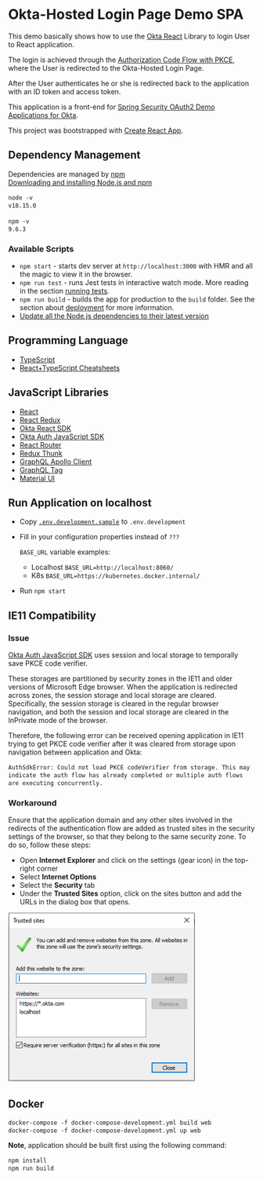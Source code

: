 # Okta-Hosted Login Page Demo SPA

This demo basically shows how to use the [Okta React](https://github.com/okta/okta-oidc-js/tree/master/packages/okta-react) Library to login User to React application. 

The login is achieved through the [Authorization Code Flow with PKCE](https://developer.okta.com/docs/guides/implement-auth-code-pkce/overview/), where the User is redirected to the Okta-Hosted Login Page. 

After the User authenticates he or she is redirected back to the application with an ID token and access token.

This application is a front-end for [Spring Security OAuth2 Demo Applications for Okta](https://github.com/gennadyyonov/hello-okta).

This project was bootstrapped with [Create React App](https://github.com/facebook/create-react-app).

## Dependency Management

Dependencies are managed by [npm](https://docs.npmjs.com/)  
[Downloading and installing Node.js and npm](https://docs.npmjs.com/downloading-and-installing-node-js-and-npm)
```
node -v
v18.15.0

npm -v
9.6.3
```

### Available Scripts

* `npm start` - starts dev server at `http://localhost:3000` with HMR and all the magic to view it in the browser. 
* `npm run test` - runs Jest tests in interactive watch mode. More reading in the section [running tests](https://facebook.github.io/create-react-app/docs/running-tests).
* `npm run build` - builds the app for production to the `build` folder. See the section about [deployment](https://facebook.github.io/create-react-app/docs/deployment) for more information.
* [Update all the Node.js dependencies to their latest version](https://nodejs.dev/learn/update-all-the-nodejs-dependencies-to-their-latest-version)

## Programming Language

* [TypeScript](https://www.typescriptlang.org/)
* [React+TypeScript Cheatsheets](https://github.com/typescript-cheatsheets/react-typescript-cheatsheet)

## JavaScript Libraries

* [React](https://reactjs.org/)
* [React Redux](https://react-redux.js.org/)
* [Okta React SDK](https://github.com/okta/okta-oidc-js/tree/master/packages/okta-react)
* [Okta Auth JavaScript SDK](https://github.com/okta/okta-auth-js)
* [React Router](https://reacttraining.com/react-router)
* [Redux Thunk](https://github.com/reduxjs/redux-thunk)
* [GraphQL Apollo Client](https://www.apollographql.com/docs/react/)
* [GraphQL Tag](https://github.com/apollographql/graphql-tag)
* [Material UI](https://material-ui.com/)

## Run Application on localhost

* Copy [`.env.development.sample`](.env.development.sample) to `.env.development`
* Fill in your configuration properties instead of `???`
    
    `BASE_URL` variable examples:
    * Localhost `BASE_URL=http://localhost:8060/`
    * K8s `BASE_URL=https://kubernetes.docker.internal/`
* Run `npm start`

## IE11 Compatibility

### Issue
[Okta Auth JavaScript SDK](https://github.com/okta/okta-auth-js) uses session and local storage to temporally save PKCE code verifier.

These storages are partitioned by security zones in the IE11 and older versions of Microsoft Edge browser.
When the application is redirected across zones, the session storage and local storage are cleared. 
Specifically, the session storage is cleared in the regular browser navigation, and both the session and local storage are cleared in the InPrivate mode of the browser.

Therefore, the following error can be received opening application in IE11 trying to get PKCE code verifier after it was cleared from storage upon navigation between application and Okta:
```
AuthSdkError: Could not load PKCE codeVerifier from storage. This may indicate the auth flow has already completed or multiple auth flows are executing concurrently.
```
### Workaround

Ensure that the application domain and any other sites involved in the redirects of the authentication flow are added as trusted sites in the security settings of the browser, so that they belong to the same security zone. 
To do so, follow these steps:

* Open **Internet Explorer** and click on the settings (gear icon) in the top-right corner
* Select **Internet Options**
* Select the **Security** tab
* Under the **Trusted Sites** option, click on the sites button and add the URLs in the dialog box that opens.

![IE11 Trusted Sites](images/ie11_trusted_sites.PNG)

## Docker

```
docker-compose -f docker-compose-development.yml build web
docker-compose -f docker-compose-development.yml up web
```
**Note**, application should be built first using the following command:
```
npm install
npm run build
```